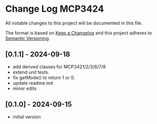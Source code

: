 # Change Log MCP3424

All notable changes to this project will be documented in this file.

The format is based on [Keep a Changelog](http://keepachangelog.com/)
and this project adheres to [Semantic Versioning](http://semver.org/).


## [0.1.1] - 2024-09-18
- add derived classes for MCP3421/2/3/6/7/8
- extend unit tests.
- fix getMode() to return 1 or 0.
- update readme.md
- minor edits

## [0.1.0] - 2024-09-15
- initial version

